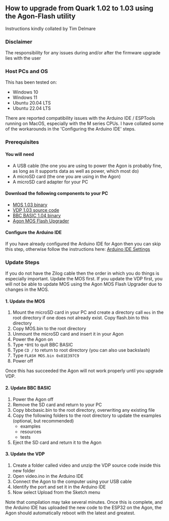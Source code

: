 ## How to upgrade from Quark 1.02 to 1.03 using the Agon-Flash utility

Instructions kindly collated by Tim Delmare

### Disclaimer

The responsibility for any issues during and/or after the firmware upgrade lies with the user

### Host PCs and OS

This has been tested on:

- Windows 10
- Windows 11
- Ubuntu 20.04 LTS
- Ubuntu 22.04 LTS

There are reported compatibility issues with the Arduino IDE / ESPTools running on MacOS, especially with the M series CPUs. I have collated some of the workarounds in the 'Configuring the Arduino IDE' steps.

### Prerequisites

#### You will need

- A USB cable (the one you are using to power the Agon is probably fine, as long as it supports data as well as power, which most do)
- A microSD card (the one you are using in the Agon)
- A microSD card adapter for your PC

#### Download the following components to your PC

- [MOS 1.03 binary](https://github.com/breakintoprogram/agon-mos/releases/download/v1.03/MOS.bin)
- [VDP 1.03 source code](https://github.com/breakintoprogram/agon-vdp/archive/refs/tags/v1.03.zip)
- [BBC BASIC 1.04 binary](https://github.com/breakintoprogram/agon-bbc-basic/releases/download/v1.04/bbcbasic.bin)
- [Agon MOS Flash Upgrader](https://github.com/envenomator/agon-flash/releases/download/v1.2/flash.bin)

#### Configure the Arduino IDE

If you have already configured the Arduino IDE for Agon then you can skip this step, otherwise follow the instructions here: [Arduino IDE Settings](https://github.com/breakintoprogram/agon-vdp#arduino-ide-settings)

### Update Steps

If you do not have the Zilog cable then the order in which you do things is especially important. Update the MOS first. If you update the VDP first, you will not be able to update MOS using the Agon MOS Flash Upgrader due to changes in the MOS.

#### 1. Update the MOS

1. Mount the microSD card in your PC and create a directory call `mos` in the root directory if one does not already exist. Copy flash.bin to this directory
2. Copy MOS.bin to the root directory
3. Unmount the microSD card and insert it in your Agon
4. Power the Agon on
5. Type `*BYE` to quit BBC BASIC
6. Type `CD /` to return to root directory (you can also use backslash)
7. Type `FLASH MOS.bin 0x81E397C9`
8. Power off

Once this has succeeded the Agon will not work properly until you upgrade VDP.

#### 2. Update BBC BASIC

1. Power the Agon off
2. Remove the SD card and return to your PC
3. Copy bbcbasic.bin to the root directory, overwriting any existing file
4. Copy the following folders to the root directory to update the examples (optional, but recommended)
   - examples
   - resources
   - tests
5. Eject the SD card and return it to the Agon

#### 3. Update the VDP

1. Create a folder called video and unzip the VDP source code inside this new folder
2. Open video.ino in the Arduino IDE
3. Connect the Agon to the computer using your USB cable
4. Identify the port and set it in the Arduino IDE
5. Now select Upload from the Sketch menu

Note that compilation may take several minutes. Once this is complete, and the Arduino IDE has uploaded the new code to the ESP32 on the Agon, the Agon should automatically reboot with the latest and greatest.